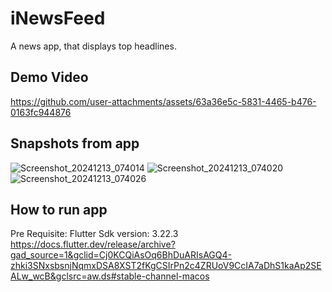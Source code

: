 # iNewsFeed

A news app, that displays top headlines.

## Demo Video

https://github.com/user-attachments/assets/63a36e5c-5831-4465-b476-0163fc944876

 ## Snapshots from app

 ![Screenshot_20241213_074014](https://github.com/user-attachments/assets/b5dc2233-0c78-433f-81ab-8da99676920d)
![Screenshot_20241213_074020](https://github.com/user-attachments/assets/bcca35f4-1b77-474e-b406-84f54c8c7f17)
![Screenshot_20241213_074026](https://github.com/user-attachments/assets/fa857d48-032a-4781-9d16-08aff2b9bb48)

## How to run app
Pre Requisite:
Flutter Sdk version: 3.22.3 https://docs.flutter.dev/release/archive?gad_source=1&gclid=Cj0KCQiAsOq6BhDuARIsAGQ4-zhki3SNxsbsnjNqmxDSA8XST2fKgCSIrPn2c4ZRUoV9CcIA7aDhS1kaAp2SEALw_wcB&gclsrc=aw.ds#stable-channel-macos
